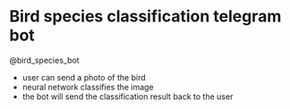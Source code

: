 # Bird species classification telegram bot

@bird_species_bot

- user can send a photo of the bird 
- neural network classifies the image 
- the bot will send the classification result back to the user 
